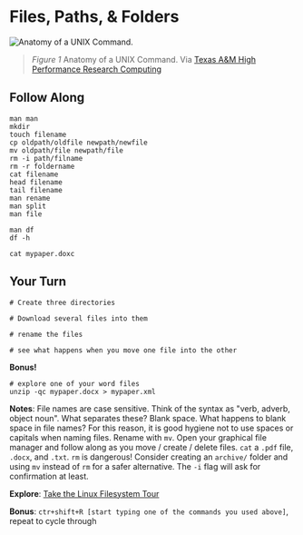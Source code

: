 # Files, Paths, & Folders

![Anatomy of a UNIX Command.](http://sc.tamu.edu/help/general/unix/cmd-anatomy.jpg)

> *Figure 1* Anatomy of a UNIX Command. Via
[Texas A\&M High Performance Research Computing](http://web.archive.org/web/20150529023907/http://sc.tamu.edu/help/general/unix/unix.html)

## Follow Along

```
man man
mkdir
touch filename
cp oldpath/oldfile newpath/newfile
mv oldpath/file newpath/file
rm -i path/filname
rm -r foldername
cat filename
head filename
tail filename
man rename
man split
man file

man df
df -h

cat mypaper.doxc

```

## Your Turn

```
# Create three directories

# Download several files into them

# rename the files

# see what happens when you move one file into the other

```

**Bonus!**  

```
# explore one of your word files
unzip -qc mypaper.docx > mypaper.xml
```

**Notes**: File names are case sensitive. Think of the syntax as "verb, adverb,
object noun". What separates these? Blank space. What happens to blank space in
file names? For this reason, it is good hygiene not to use spaces or capitals
when naming files. Rename with `mv`. Open your graphical file manager and
follow along as you move / create / delete files. `cat` a `.pdf` file, `.docx`,
and `.txt`. `rm` is dangerous! Consider creating an `archive/` folder and using
`mv` instead of `rm` for a safer alternative. The `-i` flag will ask for
confirmation at least.

**Explore**: [Take the Linux Filesystem Tour](http://web.archive.org/web/20140224004333/http://tuxradar.com/content/take-linux-filesystem-tour#null)

**Bonus**: `ctr+shift+R [start typing one of the commands you used above]`, repeat to
cycle through
